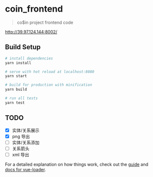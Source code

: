 # coin_frontend

> co$in project frontend code

http://39.97.124.144:8002/

## Build Setup

``` bash
# install dependencies
yarn install

# serve with hot reload at localhost:8080
yarn start

# build for production with minification
yarn build

# run all tests
yarn test
```

## TODO

- [x] 实体/关系展示
- [x] png 导出
- [ ] 实体/关系添加
- [ ] 关系箭头
- [ ] xml 导出

For a detailed explanation on how things work, check out the [guide](http://vuejs-templates.github.io/webpack/) and [docs for vue-loader](http://vuejs.github.io/vue-loader).
